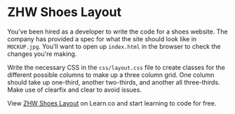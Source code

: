           

# ZHW Shoes Layout

You've been hired as a developer to write the code for a shoes website. The company has provided a spec for what the site should look like in `MOCKUP.jpg`. You'll want to open up `index.html` in the browser to check the changes you're making.

Write the necessary CSS in the `css/layout.css` file to create classes for the different possible columns to make up a three column grid. One column should take up one-third, another two-thirds, and another all three-thirds. Make use of clearfix and clear to avoid issues.


<p data-visibility='hidden'>View <a href='https://learn.co/lessons/hs-zhw-shoes-layout' title='ZHW Shoes Layout'>ZHW Shoes Layout</a> on Learn.co and start learning to code for free.</p>
